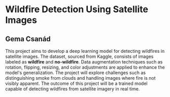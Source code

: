 # Wildfire Detection Using Satellite Images
## Gema Csanád

This project aims to develop a deep learning model for detecting wildfires in satellite images. 
The dataset, sourced from Kaggle, consists of images labeled as **wildfire** and **no-wildfire**. 
Data augmentation techniques such as rotation, flipping, resizing, and color adjustments are applied to enhance the model's generalization. 
The project will explore challenges such as distinguishing smoke from clouds and handling images where fire is not visibly apparent.
The outcome of this project will be a trained model capable of detecting wildfires from satellite imagery in real time.
